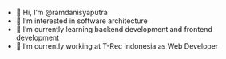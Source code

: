- 👋 Hi, I’m @ramdanisyaputra
- 👀 I’m interested in software architecture
- 🌱 I’m currently learning backend development and frontend development
- 🏢 I’m currently working at T-Rec indonesia as Web Developer
